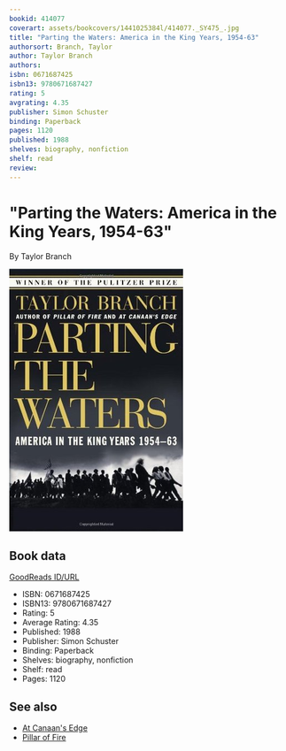```yaml
---
bookid: 414077
coverart: assets/bookcovers/1441025384l/414077._SY475_.jpg
title: "Parting the Waters: America in the King Years, 1954-63"
authorsort: Branch, Taylor
author: Taylor Branch
authors: 
isbn: 0671687425
isbn13: 9780671687427
rating: 5
avgrating: 4.35
publisher: Simon Schuster
binding: Paperback
pages: 1120
published: 1988
shelves: biography, nonfiction
shelf: read
review: 
---
```


# "Parting the Waters: America in the King Years, 1954-63"

By Taylor Branch

![](../../assets/bookcovers/1441025384l/414077._SY475_.jpg)

## Book data

[GoodReads ID/URL](https://www.goodreads.com/book/show/414077)

- ISBN: 0671687425
- ISBN13: 9780671687427
- Rating: 5
- Average Rating: 4.35
- Published: 1988
- Publisher: Simon Schuster
- Binding: Paperback
- Shelves: biography, nonfiction
- Shelf: read
- Pages: 1120


## See also

- [At Canaan's Edge](At_Canaans_Edge-_America_in_the_King_Years_1965-68.md)
- [Pillar of Fire](Pillar_of_Fire-_America_in_the_King_Years_1963-65.md)
